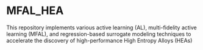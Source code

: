 # MFAL_HEA
This repository implements various active learning (AL), multi-fidelity active learning (MFAL), and regression-based surrogate modeling techniques to accelerate the discovery of high-performance High Entropy Alloys (HEAs)
